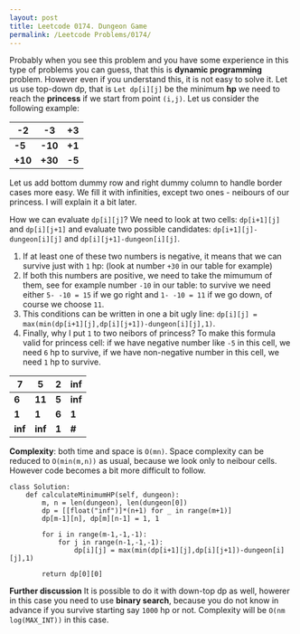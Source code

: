 ```yaml
---
layout: post
title: Leetcode 0174. Dungeon Game
permalink: /Leetcode Problems/0174/
---
```


Probably when you see this problem and you have some experience in this type of problems you can guess, that this is **dynamic programming** problem. However even if you understand this, it is not easy to solve it. Let us use top-down dp, that is `Let dp[i][j]` be the minimum **hp** we need to reach the **princess** if we start from point `(i,j)`. Let us consider the following example:

| -2  | -3  | +3 |
|---------|---------|--------|
| **-5**  | **-10** | **+1** |
| **+10** | **+30** | **-5** |

Let us add bottom dummy row and right dummy column to handle border cases more easy. We fill it with infinities, except two ones - neibours of our princess. I will explain it a bit later.

How we can evaluate `dp[i][j]`? We need to look at two cells: `dp[i+1][j]` and `dp[i][j+1]` and evaluate two possible candidates: `dp[i+1][j]-dungeon[i][j]` and `dp[i][j+1]-dungeon[i][j]`.
1. If at least one of these two numbers is negative, it means that we can survive just with `1` hp: (look at number `+30` in our table for example)
2. If both this numbers are positive, we need to take the mimumum of them, see for example number `-10` in our table: to survive we need either `5- -10 = 15` if we go right and `1- -10 = 11` if we go down, of course we choose `11`.
3. This conditions can be written in one a bit ugly line: `dp[i][j] = max(min(dp[i+1][j],dp[i][j+1])-dungeon[i][j],1)`.
4. Finally, why I put `1` to two neibors of princess? To make this formula valid for princess cell: if we have negative number like `-5` in this cell, we need `6` hp to survive, if we have non-negative number in this cell, we need `1` hp to survive.

| 7  | 5   | 2 | inf |
|---------|---------|-------|---------|
| **6**   | **11**  | **5** | **inf** |
| **1**   | **1**   | **6** | **1**   |
| **inf** | **inf** | **1** | **#**   |

**Complexity**: both time and space is `O(mn)`. Space complexity can be reduced to `O(min(m,n))` as usual, because we look only to neibour cells. However code becomes a bit more difficult to follow.

```
class Solution:
    def calculateMinimumHP(self, dungeon):
        m, n = len(dungeon), len(dungeon[0])
        dp = [[float("inf")]*(n+1) for _ in range(m+1)]
        dp[m-1][n], dp[m][n-1] = 1, 1
            
        for i in range(m-1,-1,-1):
            for j in range(n-1,-1,-1):
                dp[i][j] = max(min(dp[i+1][j],dp[i][j+1])-dungeon[i][j],1)
        
        return dp[0][0]
```

**Further discussion** It is possible to do it with down-top dp as well, howerer in this case you need to use **binary search**, because you do not know in advance if you survive starting say `1000` hp or not. Complexity will be `O(nm log(MAX_INT))` in this case.
